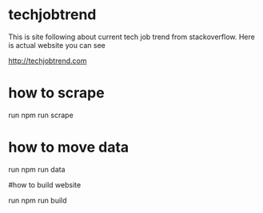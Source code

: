 # techjobtrend

This is site following about current tech job trend from stackoverflow.
Here is actual website you can see

http://techjobtrend.com

# how to scrape

run npm run scrape

# how to move data

run npm run data

#how to build website

run npm run build



